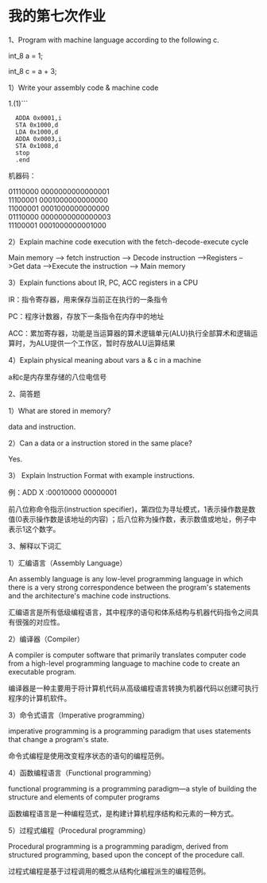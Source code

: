 # 我的第七次作业

1、Program with machine language according to the following c.

 int_8 a = 1; 
 
  int_8 c = a + 3;  
  
1）Write your assembly code & machine code
  
  1.(1)``` 

      ADDA 0x0001,i 
      STA 0x1000,d
      LDA 0x1000,d
      ADDA 0x0003,i
      STA 0x1008,d
      stop
      .end
 机器码：
 
01110000     0000000000000001   
11100001     0001000000000000    
11000001     0001000000000000    
01110000     0000000000000003    
11100001     0001000000001000

2）Explain machine code execution with the fetch-decode-execute cycle 

   Main memory –> fetch instruction –> Decode instruction –>Registers –>Get data –>Execute the instruction –> Main memory
   
3）Explain functions about  IR, PC, ACC registers in a CPU
   
   IR：指令寄存器，用来保存当前正在执行的一条指令 

PC：程序计数器，存放下一条指令在内存中的地址 

ACC：累加寄存器，功能是当运算器的算术逻辑单元(ALU)执行全部算术和逻辑运算时，为ALU提供一个工作区，暂时存放ALU运算结果

   
4）Explain physical meaning about vars a & c in a machine

a和c是内存里存储的八位电信号


2、简答题

 1）What are stored in memory? 
 
 data and instruction.

 2）Can a data or a instruction stored in the same place? 

 Yes.

 3） Explain Instruction Format with example instructions.

 例：ADD X :00010000 00000001


前八位称命令指示(instruction specifier)，第四位为寻址模式，1表示操作数是数值(0表示操作数是该地址的内容) ；后八位称为操作数，表示数值或地址，例子中表示1这个数字。

3、解释以下词汇 

1）汇编语言（Assembly Language）

An assembly language is any low-level programming language in which there is a very strong correspondence between the program's statements and the architecture's machine code instructions.

汇编语言是所有低级编程语言，其中程序的语句和体系结构与机器代码指令之间具有很强的对应性。 

 2）编译器（Compiler）
 
A compiler is computer software that primarily translates computer code from a high-level programming language to machine code to create an executable program.

编译器是一种主要用于将计算机代码从高级编程语言转换为机器代码以创建可执行程序的计算机软件。 

  3）命令式语言（Imperative programming） 
  
   imperative programming is a programming paradigm that uses statements that change a program's state.

   命令式编程是使用改变程序状态的语句的编程范例。

  4）函数编程语言（Functional programming）

  functional programming is a programming paradigm—a style of building the structure and elements of computer programs
  
   函数编程语言是一种编程范式，是构建计算机程序结构和元素的一种方式。 
  
  5）过程式编程（Procedural programming）

  Procedural programming is a programming paradigm, derived from structured programming, based upon the concept of the procedure call.

  过程式编程是基于过程调用的概念从结构化编程派生的编程范例。